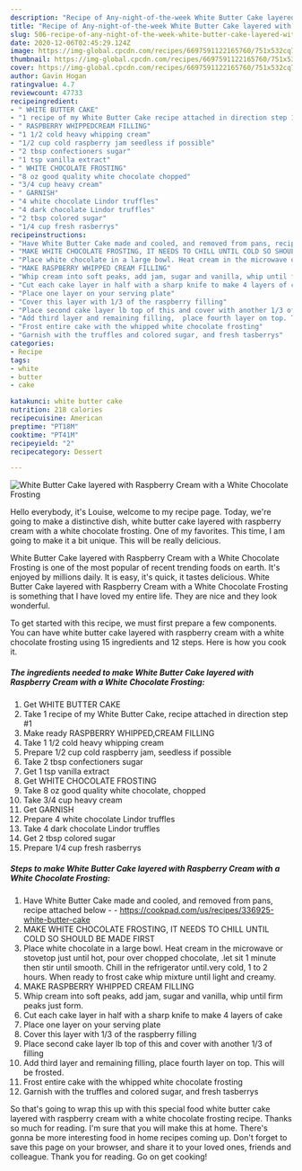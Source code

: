 ```yaml
---
description: "Recipe of Any-night-of-the-week White Butter Cake layered with Raspberry Cream with a White Chocolate Frosting"
title: "Recipe of Any-night-of-the-week White Butter Cake layered with Raspberry Cream with a White Chocolate Frosting"
slug: 506-recipe-of-any-night-of-the-week-white-butter-cake-layered-with-raspberry-cream-with-a-white-chocolate-frosting
date: 2020-12-06T02:45:29.124Z
image: https://img-global.cpcdn.com/recipes/6697591122165760/751x532cq70/white-butter-cake-layered-with-raspberry-cream-with-a-white-chocolate-frosting-recipe-main-photo.jpg
thumbnail: https://img-global.cpcdn.com/recipes/6697591122165760/751x532cq70/white-butter-cake-layered-with-raspberry-cream-with-a-white-chocolate-frosting-recipe-main-photo.jpg
cover: https://img-global.cpcdn.com/recipes/6697591122165760/751x532cq70/white-butter-cake-layered-with-raspberry-cream-with-a-white-chocolate-frosting-recipe-main-photo.jpg
author: Gavin Hogan
ratingvalue: 4.7
reviewcount: 47733
recipeingredient:
- " WHITE BUTTER CAKE"
- "1 recipe of my White Butter Cake recipe attached in direction step 1"
- " RASPBERRY WHIPPEDCREAM FILLING"
- "1 1/2 cold heavy whipping cream"
- "1/2 cup cold raspberry jam seedless if possible"
- "2 tbsp confectioners sugar"
- "1 tsp vanilla extract"
- " WHITE CHOCOLATE FROSTING"
- "8 oz good quality white chocolate chopped"
- "3/4 cup heavy cream"
- " GARNISH"
- "4 white chocolate Lindor truffles"
- "4 dark chocolate Lindor truffles"
- "2 tbsp colored sugar"
- "1/4 cup fresh rasberrys"
recipeinstructions:
- "Have White Butter Cake made and cooled, and removed from pans, recipe attached below  https://cookpad.com/us/recipes/336925-white-butter-cake"
- "MAKE WHITE CHOCOLATE FROSTING, IT NEEDS TO CHILL UNTIL COLD SO SHOULD BE MADE FIRST"
- "Place white chocolate in a large bowl. Heat cream in the microwave or stovetop just until hot, pour over chopped chocolate, .let sit 1 minute then stir until smooth. Chill in the refrigerator until.very cold, 1 to 2 hours. When ready to frost cake whip mixture until light and creamy."
- "MAKE RASPBERRY WHIPPED CREAM FILLING"
- "Whip cream into soft peaks, add jam, sugar and vanilla, whip until firm peaks just form."
- "Cut each cake layer in half with a sharp knife to make 4 layers of cake"
- "Place one layer on your serving plate"
- "Cover this layer with 1/3 of the raspberry filling"
- "Place second cake layer lb top of this and cover with another 1/3 of filling"
- "Add third layer and remaining filling,  place fourth layer on top. This will be frosted."
- "Frost entire cake with the whipped white chocolate frosting"
- "Garnish with the truffles and colored sugar, and fresh tasberrys"
categories:
- Recipe
tags:
- white
- butter
- cake

katakunci: white butter cake 
nutrition: 218 calories
recipecuisine: American
preptime: "PT18M"
cooktime: "PT41M"
recipeyield: "2"
recipecategory: Dessert

---
```



![White Butter Cake layered with Raspberry Cream with a White Chocolate Frosting](https://img-global.cpcdn.com/recipes/6697591122165760/751x532cq70/white-butter-cake-layered-with-raspberry-cream-with-a-white-chocolate-frosting-recipe-main-photo.jpg)

Hello everybody, it's Louise, welcome to my recipe page. Today, we're going to make a distinctive dish, white butter cake layered with raspberry cream with a white chocolate frosting. One of my favorites. This time, I am going to make it a bit unique. This will be really delicious.

White Butter Cake layered with Raspberry Cream with a White Chocolate Frosting is one of the most popular of recent trending foods on earth. It's enjoyed by millions daily. It is easy, it's quick, it tastes delicious. White Butter Cake layered with Raspberry Cream with a White Chocolate Frosting is something that I have loved my entire life. They are nice and they look wonderful.




To get started with this recipe, we must first prepare a few components. You can have white butter cake layered with raspberry cream with a white chocolate frosting using 15 ingredients and 12 steps. Here is how you cook it.

<!--inarticleads1-->

##### The ingredients needed to make White Butter Cake layered with Raspberry Cream with a White Chocolate Frosting:

1. Get  WHITE BUTTER CAKE
1. Take 1 recipe of my White Butter Cake, recipe attached in direction step #1
1. Make ready  RASPBERRY WHIPPED,CREAM FILLING
1. Take 1 1/2 cold heavy whipping cream
1. Prepare 1/2 cup cold raspberry jam, seedless if possible
1. Take 2 tbsp confectioners sugar
1. Get 1 tsp vanilla extract
1. Get  WHITE CHOCOLATE FROSTING
1. Take 8 oz good quality white chocolate, chopped
1. Take 3/4 cup heavy cream
1. Get  GARNISH
1. Prepare 4 white chocolate Lindor truffles
1. Take 4 dark chocolate Lindor truffles
1. Get 2 tbsp colored sugar
1. Prepare 1/4 cup fresh rasberrys




<!--inarticleads2-->

##### Steps to make White Butter Cake layered with Raspberry Cream with a White Chocolate Frosting:

1. Have White Butter Cake made and cooled, and removed from pans, recipe attached below -  - https://cookpad.com/us/recipes/336925-white-butter-cake
1. MAKE WHITE CHOCOLATE FROSTING, IT NEEDS TO CHILL UNTIL COLD SO SHOULD BE MADE FIRST
1. Place white chocolate in a large bowl. Heat cream in the microwave or stovetop just until hot, pour over chopped chocolate, .let sit 1 minute then stir until smooth. Chill in the refrigerator until.very cold, 1 to 2 hours. When ready to frost cake whip mixture until light and creamy.
1. MAKE RASPBERRY WHIPPED CREAM FILLING
1. Whip cream into soft peaks, add jam, sugar and vanilla, whip until firm peaks just form.
1. Cut each cake layer in half with a sharp knife to make 4 layers of cake
1. Place one layer on your serving plate
1. Cover this layer with 1/3 of the raspberry filling
1. Place second cake layer lb top of this and cover with another 1/3 of filling
1. Add third layer and remaining filling,  place fourth layer on top. This will be frosted.
1. Frost entire cake with the whipped white chocolate frosting
1. Garnish with the truffles and colored sugar, and fresh tasberrys




So that's going to wrap this up with this special food white butter cake layered with raspberry cream with a white chocolate frosting recipe. Thanks so much for reading. I'm sure that you will make this at home. There's gonna be more interesting food in home recipes coming up. Don't forget to save this page on your browser, and share it to your loved ones, friends and colleague. Thank you for reading. Go on get cooking!
